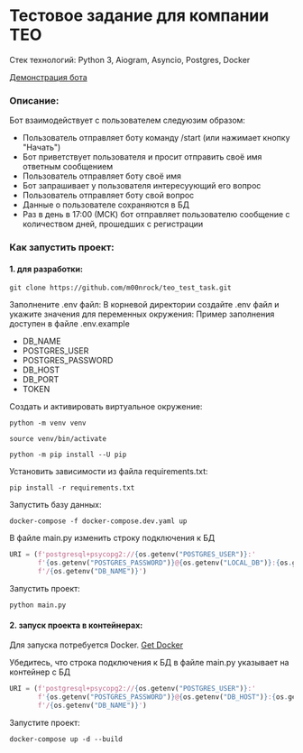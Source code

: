# Тестовое задание для компании TEO
Стек технологий: Python 3, Aiogram, Asyncio, Postgres, Docker

[Демонстрация бота](https://t.me/teo_test_moonrock_bot)

### Описание:
Бот взаимодействует с пользователем следуюзим образом:
- Пользователь отправляет боту команду /start (или нажимает кнопку "Начать")
- Бот приветствует пользователя и просит отправить своё имя ответным сообщением
- Пользователь отправляет боту своё имя
- Бот запрашивает у пользователя интересуующий его вопрос
- Пользователь отправляет боту свой вопрос
- Данные о пользователе сохраняются в БД
- Раз в день в 17:00 (МСК) бот отправляет пользователю сообщение с количеством дней, прошедших с регистрации

### Как запустить проект:  

#### 1. для разработки:  

```shell
git clone https://github.com/m00nrock/teo_test_task.git  
```



Заполнените .env файл:
В корневой директории создайте .env файл и укажите значения для переменных окружения:
Пример заполнения доступен в файле .env.example

- DB_NAME
- POSTGRES_USER
- POSTGRES_PASSWORD
- DB_HOST
- DB_PORT
- TOKEN
  
Создать и активировать виртуальное окружение:  
  
```shell
python -m venv venv  
```
  
```shell
source venv/bin/activate  
```
  
```shell
python -m pip install --U pip  
```
  
Установить зависимости из файла requirements.txt:  
  
```shell
pip install -r requirements.txt  
```

Запустить базу данных:
  
```shell
docker-compose -f docker-compose.dev.yaml up
```

В файле main.py изменить строку подключения к БД

```python
URI = (f'postgresql+psycopg2://{os.getenv("POSTGRES_USER")}:'
       f'{os.getenv("POSTGRES_PASSWORD")}@{os.getenv("LOCAL_DB")}:{os.getenv("DB_PORT")}'
       f'/{os.getenv("DB_NAME")}')
```

Запустить проект:  
  
```shell
python main.py  
```

#### 2. запуск проекта в контейнерах:
Для запуска потребуется Docker. [Get Docker](https://docs.docker.com/get-docker/)

Убедитесь, что строка подключения к БД в файле main.py указывает на контейнер с БД

```python
URI = (f'postgresql+psycopg2://{os.getenv("POSTGRES_USER")}:'
       f'{os.getenv("POSTGRES_PASSWORD")}@{os.getenv("DB_HOST")}:{os.getenv("DB_PORT")}'
       f'/{os.getenv("DB_NAME")}')
```

Запустите проект:
```
docker-compose up -d --build
```
